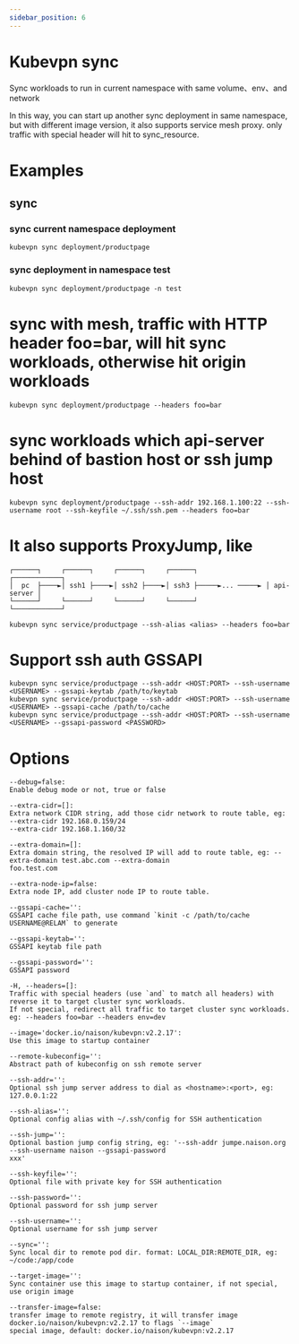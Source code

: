 ```yaml
---
sidebar_position: 6
---
```


# Kubevpn sync

Sync workloads to run in current namespace with same volume、env、and network

In this way, you can start up another sync deployment in same namespace, but with different image version, it also
supports service mesh proxy. only traffic with special header will hit to sync_resource.

# Examples

## sync

### sync current namespace deployment

```shell
kubevpn sync deployment/productpage
```

### sync deployment in namespace test

```shell
kubevpn sync deployment/productpage -n test
```

# sync with mesh, traffic with HTTP header foo=bar, will hit sync workloads, otherwise hit origin workloads

```shell
kubevpn sync deployment/productpage --headers foo=bar
```

# sync workloads which api-server behind of bastion host or ssh jump host

```shell
kubevpn sync deployment/productpage --ssh-addr 192.168.1.100:22 --ssh-username root --ssh-keyfile ~/.ssh/ssh.pem --headers foo=bar
```

# It also supports ProxyJump, like

```text
┌──────┐     ┌──────┐     ┌──────┐     ┌──────┐                 ┌────────────┐
│  pc  ├────►│ ssh1 ├────►│ ssh2 ├────►│ ssh3 ├─────►... ─────► │ api-server │
└──────┘     └──────┘     └──────┘     └──────┘                 └────────────┘
```

```shell
kubevpn sync service/productpage --ssh-alias <alias> --headers foo=bar
```

# Support ssh auth GSSAPI

```shell
kubevpn sync service/productpage --ssh-addr <HOST:PORT> --ssh-username <USERNAME> --gssapi-keytab /path/to/keytab
kubevpn sync service/productpage --ssh-addr <HOST:PORT> --ssh-username <USERNAME> --gssapi-cache /path/to/cache
kubevpn sync service/productpage --ssh-addr <HOST:PORT> --ssh-username <USERNAME> --gssapi-password <PASSWORD>
```

# Options

```text
--debug=false:
Enable debug mode or not, true or false

--extra-cidr=[]:
Extra network CIDR string, add those cidr network to route table, eg: --extra-cidr 192.168.0.159/24
--extra-cidr 192.168.1.160/32

--extra-domain=[]:
Extra domain string, the resolved IP will add to route table, eg: --extra-domain test.abc.com --extra-domain
foo.test.com

--extra-node-ip=false:
Extra node IP, add cluster node IP to route table.

--gssapi-cache='':
GSSAPI cache file path, use command `kinit -c /path/to/cache USERNAME@RELAM` to generate

--gssapi-keytab='':
GSSAPI keytab file path

--gssapi-password='':
GSSAPI password

-H, --headers=[]:
Traffic with special headers (use `and` to match all headers) with reverse it to target cluster sync workloads.
If not special, redirect all traffic to target cluster sync workloads. eg: --headers foo=bar --headers env=dev

--image='docker.io/naison/kubevpn:v2.2.17':
Use this image to startup container

--remote-kubeconfig='':
Abstract path of kubeconfig on ssh remote server

--ssh-addr='':
Optional ssh jump server address to dial as <hostname>:<port>, eg: 127.0.0.1:22

--ssh-alias='':
Optional config alias with ~/.ssh/config for SSH authentication

--ssh-jump='':
Optional bastion jump config string, eg: '--ssh-addr jumpe.naison.org --ssh-username naison --gssapi-password
xxx'

--ssh-keyfile='':
Optional file with private key for SSH authentication

--ssh-password='':
Optional password for ssh jump server

--ssh-username='':
Optional username for ssh jump server

--sync='':
Sync local dir to remote pod dir. format: LOCAL_DIR:REMOTE_DIR, eg: ~/code:/app/code

--target-image='':
Sync container use this image to startup container, if not special, use origin image

--transfer-image=false:
transfer image to remote registry, it will transfer image docker.io/naison/kubevpn:v2.2.17 to flags `--image`
special image, default: docker.io/naison/kubevpn:v2.2.17
```
